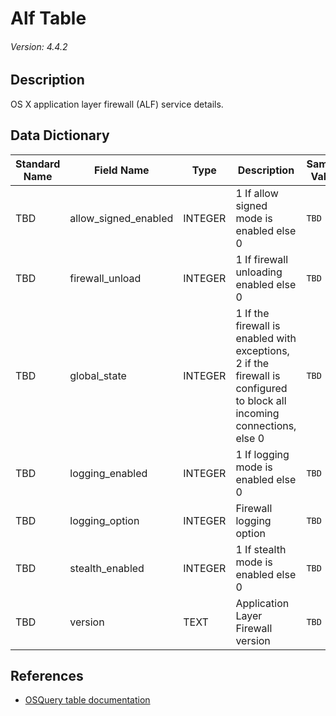 # Alf Table
###### Version: 4.4.2

## Description
OS X application layer firewall (ALF) service details.

## Data Dictionary
|Standard Name|Field Name|Type|Description|Sample Value|
|---|---|---|---|---|
|TBD|allow_signed_enabled|INTEGER|1 If allow signed mode is enabled else 0|`TBD`|
|TBD|firewall_unload|INTEGER|1 If firewall unloading enabled else 0|`TBD`|
|TBD|global_state|INTEGER|1 If the firewall is enabled with exceptions, 2 if the firewall is configured to block all incoming connections, else 0|`TBD`|
|TBD|logging_enabled|INTEGER|1 If logging mode is enabled else 0|`TBD`|
|TBD|logging_option|INTEGER|Firewall logging option|`TBD`|
|TBD|stealth_enabled|INTEGER|1 If stealth mode is enabled else 0|`TBD`|
|TBD|version|TEXT|Application Layer Firewall version|`TBD`|

## References
* [OSQuery table documentation](https://osquery.io/schema/current#alf)
